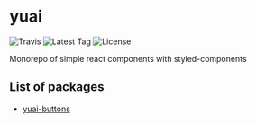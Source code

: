 # yuai
![Travis](https://badgen.net/travis/ozylog/yuai/master)
![Latest Tag](https://badgen.net/github/tag/ozylog/yuai)
![License](https://badgen.net/github/license/ozylog/yuai)

Monorepo of simple react components with styled-components

## List of packages
- [yuai-buttons](https://github.com/ozylog/yuai/tree/master/packages/buttons)
